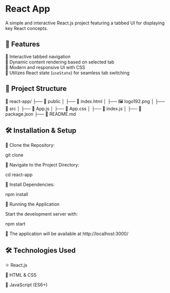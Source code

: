 # React App

A simple and interactive React.js project featuring a tabbed UI for displaying key React concepts.

## 🌟 Features

🔵 Interactive tabbed navigation  
🔵 Dynamic content rendering based on selected tab  
🔵 Modern and responsive UI with CSS  
🔵 Utilizes React state (`useState`) for seamless tab switching  


## 📂 Project Structure

📁 react-app/
├── 📁 public
│   ├── 📄 index.html
│   ├── 🖼️ logo192.png
│
├── 📁 src
│   ├── 📄 App.js
│   ├── 🎨 App.css
│   ├── 📄 index.js
│
├── 📄 package.json
├── 📄 README.md

## 🛠 Installation & Setup

🔵 Clone the Repository:

git clone <repository-url>

🔵 Navigate to the Project Directory:

cd react-app

🔵 Install Dependencies:

npm install

🚀 Running the Application

Start the development server with:

npm start

📌 The application will be available at http://localhost:3000/

## 🛠 Technologies Used

⚛️ React.js

🎨 HTML & CSS

🚀 JavaScript (ES6+)



